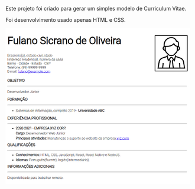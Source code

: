 Este projeto foi criado para gerar um simples modelo de Curriculum Vitae.

Foi desenvolvimento usado apenas HTML e CSS.

<img src="images/preview-website.png" width="500px">
